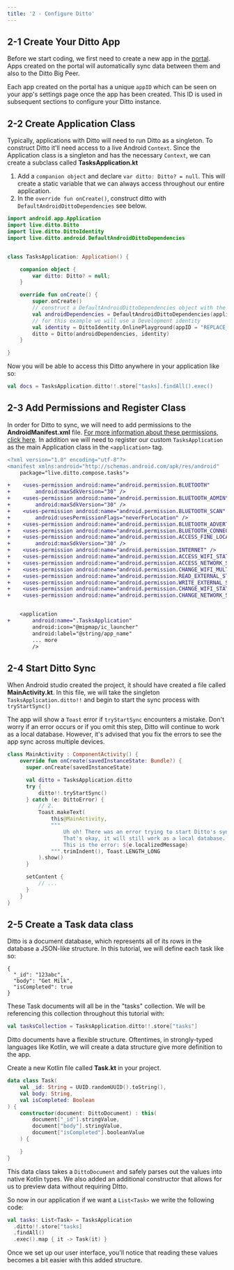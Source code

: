 ```yaml
---
title: '2 - Configure Ditto'
---
```


## 2-1 Create Your Ditto App

Before we start coding, we first need to create a new app in the [portal](https://portal.ditto.live). Apps created on the portal will automatically sync data between them and also to the Ditto Big Peer.

Each app created on the portal has a unique `appID` which can be seen on your app's settings page once the app has been created. This ID is used in subsequent sections to configure your Ditto instance.

## 2-2 Create Application Class

Typically, applications with Ditto will need to run Ditto as a singleton. To construct Ditto it'll need access to a live Android `Context`. Since the Application class is a singleton and has the necessary `Context`, we can create a subclass called __TasksApplication.kt__

1. Add a `companion object` and declare `var ditto: Ditto? = null`. This will create a static variable that we can always access throughout our entire application.
2. In the `override fun onCreate()`, construct ditto with `DefaultAndroidDittoDependencies` see below.


```kotlin title="TasksApplication.kt"
import android.app.Application
import live.ditto.Ditto
import live.ditto.DittoIdentity
import live.ditto.android.DefaultAndroidDittoDependencies


class TasksApplication: Application() {

    companion object {
        var ditto: Ditto? = null;
    }

    override fun onCreate() {
        super.onCreate()
        // construct a DefaultAndroidDittoDependencies object with the applicationContext
        val androidDependencies = DefaultAndroidDittoDependencies(applicationContext)
        // for this example we will use a Development identity
        val identity = DittoIdentity.OnlinePlayground(appID = "REPLACE_ME", dependencies = androidDependencies);
        ditto = Ditto(androidDependencies, identity)
    }

}
```

Now you will be able to access this Ditto anywhere in your application like so:

```kotlin
val docs = TasksApplication.ditto!!.store["tasks].findAll().exec()
```

## 2-3 Add Permissions and Register Class

In order for Ditto to sync, we will need to add permissions to the __AndroidManifest.xml__ file. [For more information about these permissions, click here](/installation/android#android-platform-permissions). In addition we will need to register our custom `TasksApplication` as the main Application class in the `<application>` tag.

```diff title="AndroidManifest.xml" {5-15,18}
<?xml version="1.0" encoding="utf-8"?>
<manifest xmlns:android="http://schemas.android.com/apk/res/android"
    package="live.ditto.compose.tasks">

+    <uses-permission android:name="android.permission.BLUETOOTH"
+        android:maxSdkVersion="30" />
+    <uses-permission android:name="android.permission.BLUETOOTH_ADMIN"
+        android:maxSdkVersion="30" />
+    <uses-permission android:name="android.permission.BLUETOOTH_SCAN"
+        android:usesPermissionFlags="neverForLocation" />
+    <uses-permission android:name="android.permission.BLUETOOTH_ADVERTISE" />
+    <uses-permission android:name="android.permission.BLUETOOTH_CONNECT" />
+    <uses-permission android:name="android.permission.ACCESS_FINE_LOCATION"
+        android:maxSdkVersion="30" />
+    <uses-permission android:name="android.permission.INTERNET" />
+    <uses-permission android:name="android.permission.ACCESS_WIFI_STATE" />
+    <uses-permission android:name="android.permission.ACCESS_NETWORK_STATE" />
+    <uses-permission android:name="android.permission.CHANGE_WIFI_MULTICAST_STATE" />
+    <uses-permission android:name="android.permission.READ_EXTERNAL_STORAGE" />
+    <uses-permission android:name="android.permission.WRITE_EXTERNAL_STORAGE" />
+    <uses-permission android:name="android.permission.CHANGE_WIFI_STATE" />
+    <uses-permission android:name="android.permission.CHANGE_NETWORK_STATE" />


    <application
+       android:name=".TasksApplication"
        android:icon="@mipmap/ic_launcher"
        android:label="@string/app_name"
        ... more
        />

```

## 2-4 Start Ditto Sync

When Android studio created the project, it should have created a file called __MainActivity.kt__. In this file, we will take the singleton `TasksApplication.ditto!!` and begin to start the sync process with `tryStartSync()`

The app will show a `Toast` error if `tryStartSync` encounters a mistake. Don't worry if an error occurs or if you omit this step, Ditto will continue to work as a local database. However, it's advised that you fix the errors to see the app sync across multiple devices.

```kotlin title="MainActivity" {5-18}
class MainActivity : ComponentActivity() {
    override fun onCreate(savedInstanceState: Bundle?) {
      super.onCreate(savedInstanceState)

      val ditto = TasksApplication.ditto
      try {
          ditto!!.tryStartSync()
      } catch (e: DittoError) {
          // 2.
          Toast.makeText(
              this@MainActivity,
              """
                  Uh oh! There was an error trying to start Ditto's sync feature.
                  That's okay, it will still work as a local database.
                  This is the error: ${e.localizedMessage}
              """.trimIndent(), Toast.LENGTH_LONG
          ).show()
      }

      setContent {
          // ...
      }
    }
}
```


## 2-5 Create a Task data class

Ditto is a document database, which represents all of its rows in the database a JSON-like structure. In this tutorial, we will define each task like so:

```jsonc
{
  "_id": "123abc",
  "body": "Get Milk",
  "isCompleted": true
}
```

These Task documents will all be in the "tasks" collection. We will be referencing this collection throughout this tutorial with:

```kotlin
val tasksCollection = TasksApplication.ditto!!.store["tasks"]
```

Ditto documents have a flexible structure. Oftentimes, in strongly-typed languages like Kotlin, we will create a data structure give more definition to the app.

Create a new Kotlin file called __Task.kt__ in your project.

```kotlin title="Task.kt"
data class Task(
    val _id: String = UUID.randomUUID().toString(),
    val body: String,
    val isCompleted: Boolean
) {
    constructor(document: DittoDocument) : this(
        document["_id"].stringValue,
        document["body"].stringValue,
        document["isCompleted"].booleanValue
    ) {

    }
}
```

This data class takes a `DittoDocument` and safely parses out the values into native Kotlin types. We also added an additional constructor that allows for us to preview data without requiring DItto.

So now in our application if we want a `List<Task>` we write the following code:

```kotlin
val tasks: List<Task> = TasksApplication
  .ditto!!.store["tasks]
  .findAll()
  .exec().map { it -> Task(it) }
```

Once we set up our user interface, you'll notice that reading these values becomes a bit easier with this added structure.
